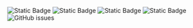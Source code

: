 ![Static Badge](https://img.shields.io/badge/blacklists-60-000000) ![Static Badge](https://img.shields.io/badge/blacklisted-2882118-cc0000) ![Static Badge](https://img.shields.io/badge/whitelisted-2244-00CC00) ![Static Badge](https://img.shields.io/badge/streaming_blacklist-28107-000000) ![GitHub issues](https://img.shields.io/github/issues/fabriziosalmi/blacklists)
